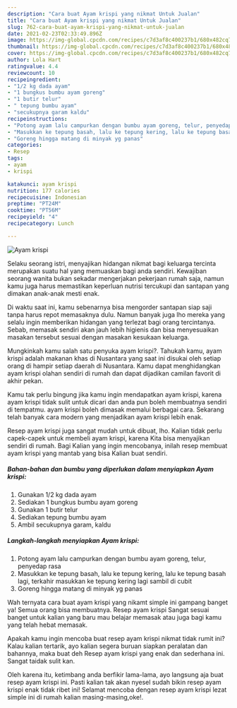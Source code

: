 ```yaml
---
description: "Cara buat Ayam krispi yang nikmat Untuk Jualan"
title: "Cara buat Ayam krispi yang nikmat Untuk Jualan"
slug: 762-cara-buat-ayam-krispi-yang-nikmat-untuk-jualan
date: 2021-02-23T02:33:49.896Z
image: https://img-global.cpcdn.com/recipes/c7d3af8c400237b1/680x482cq70/ayam-krispi-foto-resep-utama.jpg
thumbnail: https://img-global.cpcdn.com/recipes/c7d3af8c400237b1/680x482cq70/ayam-krispi-foto-resep-utama.jpg
cover: https://img-global.cpcdn.com/recipes/c7d3af8c400237b1/680x482cq70/ayam-krispi-foto-resep-utama.jpg
author: Lola Hart
ratingvalue: 4.4
reviewcount: 10
recipeingredient:
- "1/2 kg dada ayam"
- "1 bungkus bumbu ayam goreng"
- "1 butir telur"
- " tepung bumbu ayam"
- "secukupnya garam kaldu"
recipeinstructions:
- "Potong ayam lalu campurkan dengan bumbu ayam goreng, telur, penyedap rasa"
- "Masukkan ke tepung basah, lalu ke tepung kering, lalu ke tepung basah lagi, terkahir masukkan ke tepung kering lagi sambil di cubit"
- "Goreng hingga matang di minyak yg panas"
categories:
- Resep
tags:
- ayam
- krispi

katakunci: ayam krispi 
nutrition: 177 calories
recipecuisine: Indonesian
preptime: "PT24M"
cooktime: "PT56M"
recipeyield: "4"
recipecategory: Lunch

---
```



![Ayam krispi](https://img-global.cpcdn.com/recipes/c7d3af8c400237b1/680x482cq70/ayam-krispi-foto-resep-utama.jpg)

Selaku seorang istri, menyajikan hidangan nikmat bagi keluarga tercinta merupakan suatu hal yang memuaskan bagi anda sendiri. Kewajiban seorang  wanita bukan sekadar mengerjakan pekerjaan rumah saja, namun kamu juga harus memastikan keperluan nutrisi tercukupi dan santapan yang dimakan anak-anak mesti enak.

Di waktu  saat ini, kamu sebenarnya bisa mengorder santapan siap saji tanpa harus repot memasaknya dulu. Namun banyak juga lho mereka yang selalu ingin memberikan hidangan yang terlezat bagi orang tercintanya. Sebab, memasak sendiri akan jauh lebih higienis dan bisa menyesuaikan masakan tersebut sesuai dengan masakan kesukaan keluarga. 



Mungkinkah kamu salah satu penyuka ayam krispi?. Tahukah kamu, ayam krispi adalah makanan khas di Nusantara yang saat ini disukai oleh setiap orang di hampir setiap daerah di Nusantara. Kamu dapat menghidangkan ayam krispi olahan sendiri di rumah dan dapat dijadikan camilan favorit di akhir pekan.

Kamu tak perlu bingung jika kamu ingin mendapatkan ayam krispi, karena ayam krispi tidak sulit untuk dicari dan anda pun boleh membuatnya sendiri di tempatmu. ayam krispi boleh dimasak memalui berbagai cara. Sekarang telah banyak cara modern yang menjadikan ayam krispi lebih enak.

Resep ayam krispi juga sangat mudah untuk dibuat, lho. Kalian tidak perlu capek-capek untuk membeli ayam krispi, karena Kita bisa menyajikan sendiri di rumah. Bagi Kalian yang ingin mencobanya, inilah resep membuat ayam krispi yang mantab yang bisa Kalian buat sendiri.

<!--inarticleads1-->

##### Bahan-bahan dan bumbu yang diperlukan dalam menyiapkan Ayam krispi:

1. Gunakan 1/2 kg dada ayam
1. Sediakan 1 bungkus bumbu ayam goreng
1. Gunakan 1 butir telur
1. Sediakan  tepung bumbu ayam
1. Ambil secukupnya garam, kaldu




<!--inarticleads2-->

##### Langkah-langkah menyiapkan Ayam krispi:

1. Potong ayam lalu campurkan dengan bumbu ayam goreng, telur, penyedap rasa
1. Masukkan ke tepung basah, lalu ke tepung kering, lalu ke tepung basah lagi, terkahir masukkan ke tepung kering lagi sambil di cubit
1. Goreng hingga matang di minyak yg panas




Wah ternyata cara buat ayam krispi yang nikamt simple ini gampang banget ya! Semua orang bisa membuatnya. Resep ayam krispi Sangat sesuai banget untuk kalian yang baru mau belajar memasak atau juga bagi kamu yang telah hebat memasak.

Apakah kamu ingin mencoba buat resep ayam krispi nikmat tidak rumit ini? Kalau kalian tertarik, ayo kalian segera buruan siapkan peralatan dan bahannya, maka buat deh Resep ayam krispi yang enak dan sederhana ini. Sangat taidak sulit kan. 

Oleh karena itu, ketimbang anda berfikir lama-lama, ayo langsung aja buat resep ayam krispi ini. Pasti kalian tak akan nyesel sudah bikin resep ayam krispi enak tidak ribet ini! Selamat mencoba dengan resep ayam krispi lezat simple ini di rumah kalian masing-masing,oke!.

